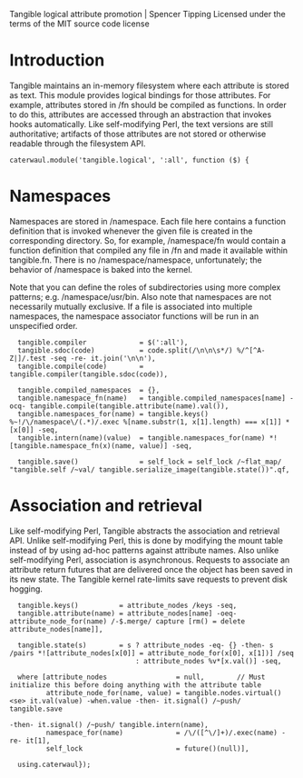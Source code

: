 Tangible logical attribute promotion | Spencer Tipping
Licensed under the terms of the MIT source code license

# Introduction

Tangible maintains an in-memory filesystem where each attribute is stored as text. This module provides logical bindings for those attributes. For example, attributes stored in /fn should be
compiled as functions. In order to do this, attributes are accessed through an abstraction that invokes hooks automatically. Like self-modifying Perl, the text versions are still
authoritative; artifacts of those attributes are not stored or otherwise readable through the filesystem API.

    caterwaul.module('tangible.logical', ':all', function ($) {

# Namespaces

Namespaces are stored in /namespace. Each file here contains a function definition that is invoked whenever the given file is created in the corresponding directory. So, for example,
/namespace/fn would contain a function definition that compiled any file in /fn and made it available within tangible.fn. There is no /namespace/namespace, unfortunately; the behavior of
/namespace is baked into the kernel.

Note that you can define the roles of subdirectories using more complex patterns; e.g. /namespace/usr/bin. Also note that namespaces are not necessarily mutually exclusive. If a file is
associated into multiple namespaces, the namespace associator functions will be run in an unspecified order.

      tangible.compiler             = $(':all'),
      tangible.sdoc(code)           = code.split(/\n\n\s*/) %/^[^A-Z|]/.test -seq -re- it.join('\n\n'),
      tangible.compile(code)        = tangible.compiler(tangible.sdoc(code)),

      tangible.compiled_namespaces  = {},
      tangible.namespace_fn(name)   = tangible.compiled_namespaces[name] -ocq- tangible.compile(tangible.attribute(name).val()),
      tangible.namespaces_for(name) = tangible.keys() %~!/\/namespace\/(.*)/.exec %[name.substr(1, x[1].length) === x[1]] *[x[0]] -seq,
      tangible.intern(name)(value)  = tangible.namespaces_for(name) *![tangible.namespace_fn(x)(name, value)] -seq,

      tangible.save()               = self_lock = self_lock /~flat_map/ "tangible.self /~val/ tangible.serialize_image(tangible.state())".qf,

# Association and retrieval

Like self-modifying Perl, Tangible abstracts the association and retrieval API. Unlike self-modifying Perl, this is done by modifying the mount table instead of by using ad-hoc patterns
against attribute names. Also unlike self-modifying Perl, association is asynchronous. Requests to associate an attribute return futures that are delivered once the object has been saved in
its new state. The Tangible kernel rate-limits save requests to prevent disk hogging.

      tangible.keys()          = attribute_nodes /keys -seq,
      tangible.attribute(name) = attribute_nodes[name] -oeq- attribute_node_for(name) /-$.merge/ capture [rm() = delete attribute_nodes[name]],

      tangible.state(s)        = s ? attribute_nodes -eq- {} -then- s /pairs *![attribute_nodes[x[0]] = attribute_node_for(x[0], x[1])] /seq
                                   : attribute_nodes %v*[x.val()] -seq,

      where [attribute_nodes                 = null,        // Must initialize this before doing anything with the attribute table
             attribute_node_for(name, value) = tangible.nodes.virtual() <se> it.val(value) -when.value -then- it.signal() /~push/ tangible.save
                                                                                                       -then- it.signal() /~push/ tangible.intern(name),
             namespace_for(name)             = /\/([^\/]+)/.exec(name) -re- it[1],
             self_lock                       = future()(null)],

      using.caterwaul});